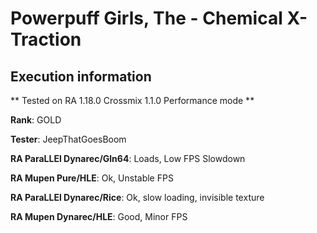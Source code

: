 # Powerpuff Girls, The - Chemical X-Traction 

## Execution information


** Tested on RA 1.18.0 Crossmix 1.1.0 Performance mode **


**Rank**: GOLD


**Tester**: JeepThatGoesBoom



**RA ParaLLEl Dynarec/Gln64**: Loads, Low FPS Slowdown


**RA Mupen Pure/HLE**: Ok, Unstable FPS


**RA ParaLLEl Dynarec/Rice**: Ok, slow loading, invisible texture


**RA Mupen Dynarec/HLE**: Good, Minor FPS